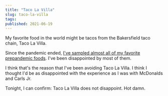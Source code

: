 ```yaml
---
title: "Taco La Villa"
slug: taco-la-villa
tags:
published: 2021-06-19
---
```


My favorite food in the world might be tacos from the Bakersfield taco chain, Taco La Villa.

Since the pandemic ended, [I've sampled almost all of my favorite prepandemic foods](/journal/eating-takeout-again-post-pandemic). I've been disappointed by most of them.

I think that's the reason that I've been avoiding Taco La Villa. I think I thought I'd be as disappointed with the experience as I was with McDonalds and Carls Jr.

Tonight, I can confirm: Taco La Villa does not disappoint. Hot damn.
